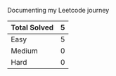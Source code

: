Documenting my Leetcode journey


Total Solved  | 5
------------- | -------------
Easy  | 5
Medium  | 0
Hard  | 0
